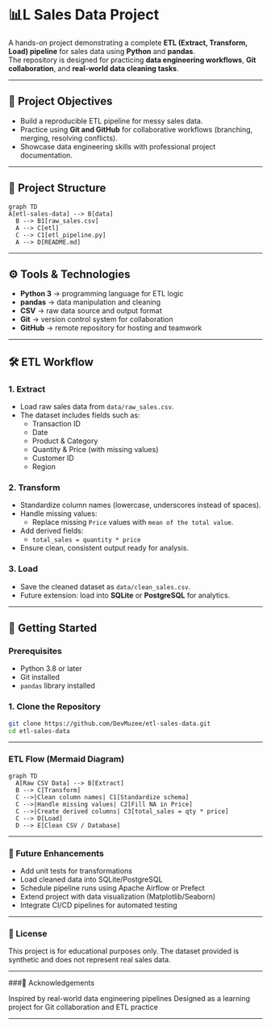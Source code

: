 # 📊L Sales Data Project

A hands-on project demonstrating a complete **ETL (Extract, Transform, Load) pipeline** for sales data using **Python** and **pandas**.  
The repository is designed for practicing **data engineering workflows**, **Git collaboration**, and **real-world data cleaning tasks**.

---

## 🎯 Project Objectives
- Build a reproducible ETL pipeline for messy sales data.  
- Practice using **Git and GitHub** for collaborative workflows (branching, merging, resolving conflicts).  
- Showcase data engineering skills with professional project documentation. 

---


## 📂 Project Structure
```mermaid
graph TD
A[etl-sales-data] --> B[data]
  B --> B1[raw_sales.csv]
  A --> C[etl]
  C --> C1[etl_pipeline.py]
  A --> D[README.md]
```
---

## ⚙️ Tools & Technologies
- **Python 3** → programming language for ETL logic  
- **pandas** → data manipulation and cleaning  
- **CSV** → raw data source and output format  
- **Git** → version control system for collaboration  
- **GitHub** → remote repository for hosting and teamwork  

---

## 🛠️ ETL Workflow

### 1. Extract
- Load raw sales data from `data/raw_sales.csv`.  
- The dataset includes fields such as:
  - Transaction ID  
  - Date  
  - Product & Category  
  - Quantity & Price (with missing values)  
  - Customer ID  
  - Region  

### 2. Transform
- Standardize column names (lowercase, underscores instead of spaces).  
- Handle missing values:
  - Replace missing `Price` values with `mean of the total value`.  
- Add derived fields:
  - `total_sales = quantity * price`  
- Ensure clean, consistent output ready for analysis.  

### 3. Load
- Save the cleaned dataset as `data/clean_sales.csv`.  
- Future extension: load into **SQLite** or **PostgreSQL** for analytics.  

---

## 🚀 Getting Started

### Prerequisites
- Python 3.8 or later  
- Git installed  
- `pandas` library installed  

### 1. Clone the Repository
```bash
git clone https://github.com/DevMuzee/etl-sales-data.git
cd etl-sales-data
```
---

### ETL Flow (Mermaid Diagram)
```mermaid
graph TD
  A[Raw CSV Data] --> B[Extract]
  B --> C[Transform]
  C -->|Clean column names| C1[Standardize schema]
  C -->|Handle missing values| C2[Fill NA in Price]
  C -->|Create derived columns| C3[total_sales = qty * price]
  C --> D[Load]
  D --> E[Clean CSV / Database]
```

---

### 📌 Future Enhancements

- Add unit tests for transformations
- Load cleaned data into SQLite/PostgreSQL
- Schedule pipeline runs using Apache Airflow or Prefect
- Extend project with data visualization (Matplotlib/Seaborn)
- Integrate CI/CD pipelines for automated testing

---

### 📜 License

This project is for educational purposes only.
The dataset provided is synthetic and does not represent real sales data.

---

###🙌 Acknowledgements

Inspired by real-world data engineering pipelines
Designed as a learning project for Git collaboration and ETL practice

---
